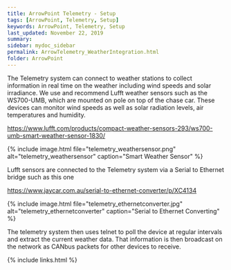 ```yaml
---
title: ArrowPoint Telemetry - Setup
tags: [ArrowPoint, Telemetry, Setup]
keywords: ArrowPoint, Telemetry, Setup
last_updated: November 22, 2019
summary:
sidebar: mydoc_sidebar
permalink: ArrowTelemetry_WeatherIntegration.html
folder: ArrowPoint
---
```


The Telemetry system can connect to weather stations to collect information in real time on the weather including wind speeds and solar irradiance. We use and recommend Lufft weather sensors such as the WS700-UMB, which are mounted on pole on top of the chase car. These devices can monitor wind speeds as well as solar radiation levels, air temperatures and humidity.

https://www.lufft.com/products/compact-weather-sensors-293/ws700-umb-smart-weather-sensor-1830/

{% include image.html file="telemetry_weathersensor.png" alt="telemetry_weathersensor" caption="Smart Weather Sensor" %}

Lufft sensors are connected to the Telemetry system via a Serial to Ethernet bridge such as this one

https://www.jaycar.com.au/serial-to-ethernet-converter/p/XC4134

{% include image.html file="telemetry_ethernetconverter.jpg" alt="telemetry_ethernetconverter" caption="Serial to Ethernet Converting" %}

The telemetry system then uses telnet to poll the device at regular intervals and extract the current weather data. That information is then broadcast on the network as CANbus packets for other devices to receive.

{% include links.html %}